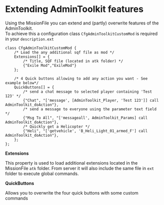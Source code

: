 # Extending AdminToolkit features

Using the MissionFile you can extend and (partly) overwrite features of the AdminToolkit.<br />
To achieve this a configuration class `CfgAdminToolkitCustomMod` is required in your `description.ext`
 
```
class CfgAdminToolkitCustomMod {
	/* Load the any additional sqf file as mod */
	Extensions[] = {
		/* Title, SQF file (located in atk folder) */
		{"Exile Mod","ExileMod"}
	};

	/* 4 Quick buttons allowing to add any action you want - See example below*/
	QuickButtons[] = {
		/* send a chat message to selected player containing 'Test 123' */
		{"Chat", "['message', [AdminToolkit_Player, 'Test 123']] call AdminToolkit_doAction"},
		/* send a message to everyone using the parameter text field */
		{"Msg To All", "['messageall', AdminToolkit_Params] call AdminToolkit_doAction"},
		/* Quickly get a Helicopter */
		{"Heli", "['getvehicle', 'B_Heli_Light_01_armed_F'] call AdminToolkit_doAction"},
	};
};
```

**Extensions**

This property is used to load additional extensions located in the MissionFile `atk` folder.
From server it will also include the same file in `ext` folder to execute global commands.

**QuickButtons**

Allows you to overwrite the four quick buttons with some custom commands




